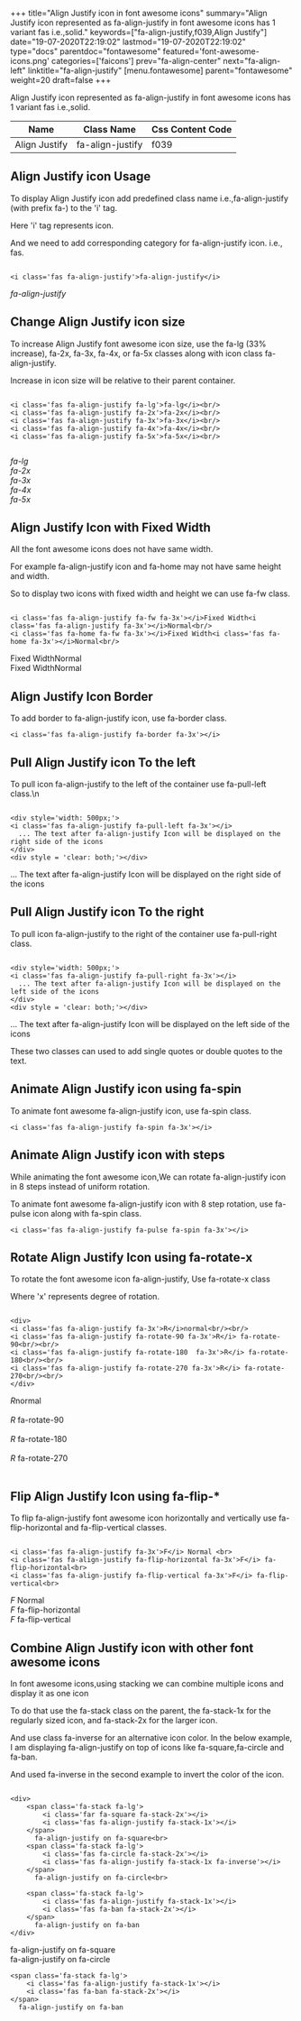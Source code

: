 +++
title="Align Justify icon in font awesome icons"
summary="Align Justify icon represented as fa-align-justify in font awesome icons has 1 variant fas i.e.,solid."
keywords=["fa-align-justify,f039,Align Justify"]
date="19-07-2020T22:19:02"
lastmod="19-07-2020T22:19:02"
type="docs"
parentdoc="fontawesome"
featured='font-awesome-icons.png'
categories=['faicons']
prev="fa-align-center"
next="fa-align-left"
linktitle="fa-align-justify"
[menu.fontawesome]
parent="fontawesome"
weight=20
draft=false
+++


Align Justify icon represented as fa-align-justify in font awesome icons has 1 variant fas i.e.,solid.

<div class='table-responsive'><table class='table'><thead><tr><th>Name</th><th>Class Name</th><th>Css Content Code</th></tr></thead><tbody><tr><td>Align Justify</td><td>fa-align-justify</td><td>f039</td></tr></tbody></table></div>



## Align Justify icon Usage

To display Align Justify icon add predefined class name i.e.,fa-align-justify (with prefix fa-) to the 'i' tag.

Here 'i' tag represents icon.

And we need to add corresponding category for fa-align-justify icon. i.e., fas.


```

<i class='fas fa-align-justify'>fa-align-justify</i>
```

<i class='fas fa-align-justify'>fa-align-justify</i>




## Change Align Justify icon size
To increase Align Justify font awesome icon size, use the fa-lg (33% increase), fa-2x, fa-3x, fa-4x, or fa-5x classes along with icon class fa-align-justify.

Increase in icon size will be relative to their parent container. 

```

<i class='fas fa-align-justify fa-lg'>fa-lg</i><br/>
<i class='fas fa-align-justify fa-2x'>fa-2x</i><br/>
<i class='fas fa-align-justify fa-3x'>fa-3x</i><br/>
<i class='fas fa-align-justify fa-4x'>fa-4x</i><br/>
<i class='fas fa-align-justify fa-5x'>fa-5x</i><br/>
            
```

<i class='fas fa-align-justify fa-lg'>fa-lg</i><br/>
<i class='fas fa-align-justify fa-2x'>fa-2x</i><br/>
<i class='fas fa-align-justify fa-3x'>fa-3x</i><br/>
<i class='fas fa-align-justify fa-4x'>fa-4x</i><br/>
<i class='fas fa-align-justify fa-5x'>fa-5x</i><br/>
            



## Align Justify Icon with Fixed Width 

All the font awesome icons does not have same width.

For example fa-align-justify icon and fa-home may not have same height and width.

So to display two icons with fixed width and height we can use fa-fw class.


```

<i class='fas fa-align-justify fa-fw fa-3x'></i>Fixed Width<i class='fas fa-align-justify fa-3x'></i>Normal<br/>
<i class='fas fa-home fa-fw fa-3x'></i>Fixed Width<i class='fas fa-home fa-3x'></i>Normal<br/>
```

<i class='fas fa-align-justify fa-fw fa-3x'></i>Fixed Width<i class='fas fa-align-justify fa-3x'></i>Normal<br/>
<i class='fas fa-home fa-fw fa-3x'></i>Fixed Width<i class='fas fa-home fa-3x'></i>Normal<br/>



## Align Justify Icon Border 

To add border to fa-align-justify icon, use fa-border class.


```
<i class='fas fa-align-justify fa-border fa-3x'></i>

```
<i class='fas fa-align-justify fa-border fa-3x'></i>





## Pull Align Justify icon To the left

To pull icon fa-align-justify to the left of the container use fa-pull-left class.\n

```

<div style='width: 500px;'>
<i class='fas fa-align-justify fa-pull-left fa-3x'></i>
  ... The text after fa-align-justify Icon will be displayed on the right side of the icons
</div>
<div style = 'clear: both;'></div>
```

<div style='width: 500px;'>
<i class='fas fa-align-justify fa-pull-left fa-3x'></i>
  ... The text after fa-align-justify Icon will be displayed on the right side of the icons
</div>
<div style = 'clear: both;'></div>




## Pull Align Justify icon To the right
To pull icon fa-align-justify to the right of the container use fa-pull-right class.

```

<div style='width: 500px;'>
<i class='fas fa-align-justify fa-pull-right fa-3x'></i>
  ... The text after fa-align-justify Icon will be displayed on the left side of the icons
</div>
<div style = 'clear: both;'></div>
```

<div style='width: 500px;'>
<i class='fas fa-align-justify fa-pull-right fa-3x'></i>
  ... The text after fa-align-justify Icon will be displayed on the left side of the icons
</div>
<div style = 'clear: both;'></div>

These two classes can used to add single quotes or double quotes to the text.


## Animate Align Justify icon using fa-spin
To animate font awesome fa-align-justify icon, use fa-spin class.

```
<i class='fas fa-align-justify fa-spin fa-3x'></i>
```
<i class='fas fa-align-justify fa-spin fa-3x'></i>




## Animate Align Justify icon with steps
While animating the font awesome icon,We can rotate fa-align-justify icon in 8 steps instead of uniform rotation.

To animate font awesome fa-align-justify icon with 8 step rotation, use fa-pulse icon along with fa-spin class.


```
<i class='fas fa-align-justify fa-pulse fa-spin fa-3x'></i>

```
<i class='fas fa-align-justify fa-pulse fa-spin fa-3x'></i>





## Rotate Align Justify Icon using fa-rotate-x
To rotate the font awesome icon fa-align-justify, Use fa-rotate-x class

Where 'x' represents degree of rotation.


```

<div>
<i class='fas fa-align-justify fa-3x'>R</i>normal<br/><br/>
<i class='fas fa-align-justify fa-rotate-90 fa-3x'>R</i> fa-rotate-90<br/><br/> 
<i class='fas fa-align-justify fa-rotate-180  fa-3x'>R</i> fa-rotate-180<br/><br/> 
<i class='fas fa-align-justify fa-rotate-270 fa-3x'>R</i> fa-rotate-270<br/><br/>
</div>
```

<div>
<i class='fas fa-align-justify fa-3x'>R</i>normal<br/><br/>
<i class='fas fa-align-justify fa-rotate-90 fa-3x'>R</i> fa-rotate-90<br/><br/> 
<i class='fas fa-align-justify fa-rotate-180  fa-3x'>R</i> fa-rotate-180<br/><br/> 
<i class='fas fa-align-justify fa-rotate-270 fa-3x'>R</i> fa-rotate-270<br/><br/>
</div>




## Flip Align Justify Icon using fa-flip-*
To flip fa-align-justify font awesome icon horizontally and vertically use fa-flip-horizontal and fa-flip-vertical classes. 

```

<i class='fas fa-align-justify fa-3x'>F</i> Normal <br>
<i class='fas fa-align-justify fa-flip-horizontal fa-3x'>F</i> fa-flip-horizontal<br>
<i class='fas fa-align-justify fa-flip-vertical fa-3x'>F</i> fa-flip-vertical<br>
```

<i class='fas fa-align-justify fa-3x'>F</i> Normal <br>
<i class='fas fa-align-justify fa-flip-horizontal fa-3x'>F</i> fa-flip-horizontal<br>
<i class='fas fa-align-justify fa-flip-vertical fa-3x'>F</i> fa-flip-vertical<br>




## Combine Align Justify icon with other font awesome icons
In font awesome icons,using stacking we can combine multiple icons and display it as one icon 

To do that use the fa-stack class on the parent, the fa-stack-1x for the regularly sized icon, and fa-stack-2x for the larger icon.

And use class fa-inverse for an alternative icon color. 
In the below example, I am displaying fa-align-justify on top of icons like fa-square,fa-circle and fa-ban.

And used fa-inverse in the second example to invert the color of the icon.

```

<div>
    <span class='fa-stack fa-lg'>
        <i class='far fa-square fa-stack-2x'></i>
        <i class='fas fa-align-justify fa-stack-1x'></i>
    </span>
      fa-align-justify on fa-square<br>
    <span class='fa-stack fa-lg'>
        <i class='fas fa-circle fa-stack-2x'></i>
        <i class='fas fa-align-justify fa-stack-1x fa-inverse'></i>
    </span>
      fa-align-justify on fa-circle<br>

    <span class='fa-stack fa-lg'>
        <i class='fas fa-align-justify fa-stack-1x'></i>
        <i class='fas fa-ban fa-stack-2x'></i>
    </span>
      fa-align-justify on fa-ban
</div>
```

<div>
    <span class='fa-stack fa-lg'>
        <i class='far fa-square fa-stack-2x'></i>
        <i class='fas fa-align-justify fa-stack-1x'></i>
    </span>
      fa-align-justify on fa-square<br>
    <span class='fa-stack fa-lg'>
        <i class='fas fa-circle fa-stack-2x'></i>
        <i class='fas fa-align-justify fa-stack-1x fa-inverse'></i>
    </span>
      fa-align-justify on fa-circle<br>

    <span class='fa-stack fa-lg'>
        <i class='fas fa-align-justify fa-stack-1x'></i>
        <i class='fas fa-ban fa-stack-2x'></i>
    </span>
      fa-align-justify on fa-ban
</div>







